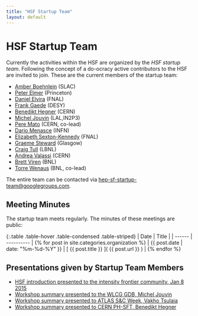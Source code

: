 ```yaml
---
title: "HSF Startup Team"
layout: default
---
```


# HSF Startup Team

Currently the activities within the HSF are organized by the *HSF startup team*. Following the concept of a do-ocracy active contributors to the HSF are invited to join. These are the current members of the startup team:

 * [Amber Boehnlein](amber@slac.stanford.edu) (SLAC)
 * [Peter Elmer](peter.elmer@cern.ch) (Princeton)
 * [Daniel Elvira](daniel@fnal.gov) (FNAL)
 * [Frank Gaede](frank.gaede@desy.de) (DESY)
 * [Benedikt Hegner](benedikt.hegner@cern.ch) (CERN)
 * [Michel Jouvin](jouvin@lal.in2p3.fr) (LAL,IN2P3)
 * [Pere Mato](pere.Mato@cern.ch) (CERN, co-lead)
 * [Dario Menasce](dario.menasce@mib.infn.it) (INFN)
 * [Elizabeth Sexton-Kennedy](sexton@fnal.gov) (FNAL)
 * [Graeme Steward](graeme.a.steward@gmail.com) (Glasgow)
 * [Craig Tull](cetull@lbl.gov) (LBNL)
 * [Andrea Valassi](andrea.valassi@cern.ch) (CERN)
 * [Brett Viren](bv@bnl.gov) (BNL)
 * [Torre Wenaus](wenaus@gmail.com) (BNL, co-lead)

The entire team can be contacted via [hep-sf-startup-team@googlegroups.com](hep-sf-startup-team@googlegroups.com).

## Meeting Minutes

The startup team meets regularly. The minutes of these meetings are public:

{:.table .table-hover .table-condensed .table-striped}
| Date   | Title      |
| ------ | ---------- |
{% for post in site.categories.organization %} | {{ post.date | date: "%m-%d-%Y" }} | [ {{ post.title }} ]( {{ post.url }} ) |
{% endfor %}

## Presentations given by Startup Team Members

 * [HSF introduction presented to the intensity frontier community, Jan 8 2015](/assets/HSF-intro-intensity-20150108.pdf)
 * [Workshop summary presented to the WLCG GDB, Michel Jouvin](/assets/HSF-SLAC-workshop-summary-GDB-Feb.pdf)
 * [Workshop summary presented to ATLAS S&C Week, Vakho Tsulaia](/assets/HSF-Summary-Vakho-Tsulaia-ATLAS.pdf)
 * [Workshop summary presented to CERN PH-SFT, Benedikt Hegner](/assets/Benedikt%20Hegner%20HSFSummary.pdf)

